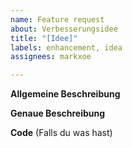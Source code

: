 ```yaml
---
name: Feature request
about: Verbesserungsidee
title: "[Idee]"
labels: enhancement, idea
assignees: markxoe

---
```


**Allgemeine Beschreibung**

**Genaue Beschreibung**

**Code** (Falls du was hast)
```
```
